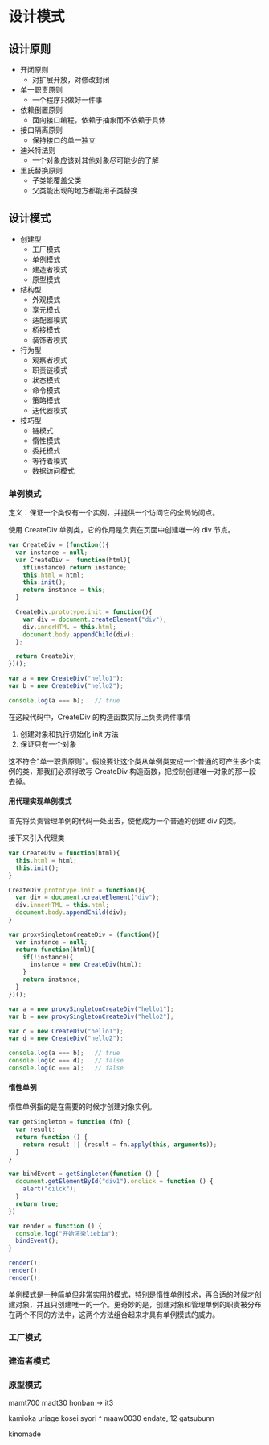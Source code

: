 # 设计模式

## 设计原则
* 开闭原则
  - 对扩展开放，对修改封闭
* 单一职责原则
  - 一个程序只做好一件事
* 依赖倒置原则
  - 面向接口编程，依赖于抽象而不依赖于具体
* 接口隔离原则
  - 保持接口的单一独立
* 迪米特法则
  - 一个对象应该对其他对象尽可能少的了解
* 里氏替换原则
  - 子类能覆盖父类
  - 父类能出现的地方都能用子类替换


## 设计模式
* 创建型
  - 工厂模式
  - 单例模式
  - 建造者模式
  - 原型模式
* 结构型
  - 外观模式
  - 享元模式
  - 适配器模式
  - 桥接模式
  - 装饰者模式
* 行为型
  - 观察者模式
  - 职责链模式
  - 状态模式
  - 命令模式
  - 策略模式
  - 迭代器模式
* 技巧型
  - 链模式
  - 惰性模式
  - 委托模式
  - 等待着模式
  - 数据访问模式


### 单例模式
定义：保证一个类仅有一个实例，并提供一个访问它的全局访问点。

使用 CreateDiv 单例类，它的作用是负责在页面中创建唯一的 div 节点。
```js
var CreateDiv = (function(){
  var instance = null;
  var CreateDiv =  function(html){
    if(instance) return instance;
    this.html = html;
    this.init();
    return instance = this;
  }

  CreateDiv.prototype.init = function(){
    var div = document.createElement("div");
    div.innerHTML = this.html;
    document.body.appendChild(div);
  };

  return CreateDiv;
})();

var a = new CreateDiv("hello1");
var b = new CreateDiv("hello2");

console.log(a === b);   // true
```
在这段代码中，CreateDiv 的构造函数实际上负责两件事情
1. 创建对象和执行初始化 init 方法
2. 保证只有一个对象

这不符合"单一职责原则"。假设要让这个类从单例类变成一个普通的可产生多个实例的类，那我们必须得改写 CreateDiv 构造函数，把控制创建唯一对象的那一段去掉。

#### 用代理实现单例模式
首先将负责管理单例的代码一处出去，使他成为一个普通的创建 div 的类。

接下来引入代理类
```js
var CreateDiv = function(html){
  this.html = html;
  this.init();
}

CreateDiv.prototype.init = function(){
  var div = document.createElement("div");
  div.innerHTML = this.html;
  document.body.appendChild(div);
}

var proxySingletonCreateDiv = (function(){
  var instance = null;
  return function(html){
    if(!instance){
      instance = new CreateDiv(html);
    }
    return instance;
  }
})();

var a = new proxySingletonCreateDiv("hello1");
var b = new proxySingletonCreateDiv("hello2");

var c = new CreateDiv("hello1");
var d = new CreateDiv("hello2");

console.log(a === b);   // true
console.log(c === d);   // false
console.log(c === a);   // false
```

#### 惰性单例
惰性单例指的是在需要的时候才创建对象实例。

```js
var getSingleton = function (fn) {
  var result;
  return function () {
    return result || (result = fn.apply(this, arguments));
  }
}

var bindEvent = getSingleton(function () {
  document.getElementById("div1").onclick = function () {
    alert("cilck");
  }
  return true;
})

var render = function () {
  console.log("开始渲染liebia");
  bindEvent();
}

render();
render();
render();
```

单例模式是一种简单但非常实用的模式，特别是惰性单例技术，再合适的时候才创建对象，并且只创建唯一的一个。更奇妙的是，创建对象和管理单例的职责被分布在两个不同的方法中，这两个方法组合起来才具有单例模式的威力。

### 工厂模式
### 建造者模式
### 原型模式


mamt700   madt30
honban -> it3

kamioka
uriage kosei
syori ^ maaw0030 endate,
12 gatsubunn

kinomade
